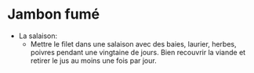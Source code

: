 # Jambon fumé
* La salaison:
	* Mettre le filet dans une salaison avec des baies, laurier, herbes, poivres pendant une vingtaine de jours. Bien recouvrir la viande et retirer le jus au moins une fois par jour.

